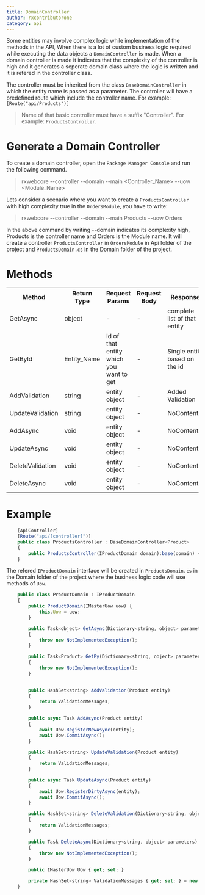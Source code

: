 ```yaml
---
title: DomainController
author: rxcontributorone
category: api
---
```


Some entities may involve complex logic while implementation of the methods in the API, When there is a lot of custom business logic required while executing the data objects a `DomainController` is made. When a domain controller is made it indicates that the complexity of the controller is high and it generates a seperate domain class where the logic is written and  it is refered in the controller class.

The controller must be inherited from the class `BaseDomainController` in which the entity name is passed as a parameter. The controller will have a predefined route which include the controller name. For example: `[Route("api/Products")]` 

> Name of that basic controller must have a suffix "Controller". For example: `ProductsController`.

# Generate a Domain Controller

To create a domain controller, open the `Package Manager Console` and run the following command.

> rxwebcore --controller --domain --main <Controller_Name> --uow <Module_Name>

Lets consider a scenario where you want to create a `ProductsController` with high complexity true in the `OrdersModule`, you have to write:

> rxwebcore --controller --domain --main Products --uow Orders

In the above command by writing --domain indicates its complexity high, Products is the controller name and Orders is the Module name. It will create a controller `ProductsController` in `OrdersModule` in Api folder of the project and `ProductsDomain.cs` in the Domain folder of the project.

# Methods   

<table class="table table-bordered">
<tr><th>Method</th><th>Return Type</th><th>Request Params</th><th>Request Body</th><th>Response</th></tr>
<tr><td>GetAsync</td><td>object</td><td> - </td><td> - </td><td>complete list of that entity</td></tr>
<tr><td>GetById</td><td>Entity_Name</td><td>Id of that entity which you want to get</td><td> - </td><td>Single entity based on the id</td></tr>
<tr><td>AddValidation</td><td>string</td><td>entity object</td><td> - </td><td>Added Validation</td></tr>
<tr><td>UpdateValidation</td><td>string</td><td>entity object</td><td> - </td><td>NoContent()</td></tr>
<tr><td>AddAsync</td><td>void</td><td>entity object</td><td> - </td><td>NoContent()</td></tr>
<tr><td>UpdateAsync</td><td>void</td><td>entity object</td><td> - </td><td>NoContent()</td></tr>
<tr><td>DeleteValidation</td><td>void</td><td>entity object</td><td> - </td><td>NoContent()</td></tr>
<tr><td>DeleteAsync</td><td>void</td><td>entity object</td><td> - </td><td>NoContent()</td></tr>
</table>

# Example
```js
    [ApiController]
    [Route("api/[controller]")]
	public class ProductsController : BaseDomainController<Product>
    {
        public ProductsController(IProductDomain domain):base(domain) {}
    }
```

The refered `IProductDomain` interface will be created  in  `ProductsDomain.cs` in the Domain folder of the project where the business logic code will use methods of `Uow`.

```js
    public class ProductDomain : IProductDomain
    {
        public ProductDomain(IMasterUow uow) {
            this.Uow = uow;
        }

        public Task<object> GetAsync(Dictionary<string, object> parameters)
        {
            throw new NotImplementedException();
        }

        public Task<Product> GetBy(Dictionary<string, object> parameters)
        {
            throw new NotImplementedException();
        }
        

        public HashSet<string> AddValidation(Product entity)
        {
            return ValidationMessages;
        }

        public async Task AddAsync(Product entity)
        {
            await Uow.RegisterNewAsync(entity);
            await Uow.CommitAsync();
        }

        public HashSet<string> UpdateValidation(Product entity)
        {
            return ValidationMessages;
        }

        public async Task UpdateAsync(Product entity)
        {
            await Uow.RegisterDirtyAsync(entity);
            await Uow.CommitAsync();
        }

        public HashSet<string> DeleteValidation(Dictionary<string, object> parameters)
        {
            return ValidationMessages;
        }

        public Task DeleteAsync(Dictionary<string, object> parameters)
        {
            throw new NotImplementedException();
        }

        public IMasterUow Uow { get; set; }

        private HashSet<string> ValidationMessages { get; set; } = new HashSet<string>();
    }
```